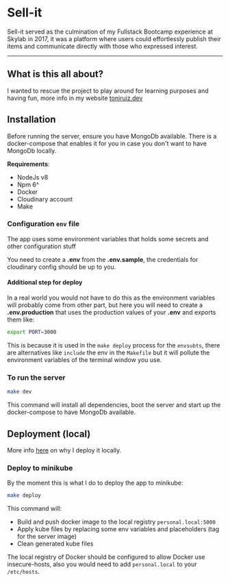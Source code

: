 # Sell-it

Sell-it served as the culmination of my Fullstack Bootcamp experience at Skylab in 2017, it was a platform where users could effortlessly publish their items and communicate directly with those who expressed interest.

---

## What is this all about?

I wanted to rescue the project to play around for learning purposes and having fun, more info in my website [toniruiz.dev](https://www.toniruiz.dev)

## Installation

Before running the server, ensure you have MongoDb available. There is a docker-compose that enables it for you in case you don't want to have MongoDb locally.

**Requirements**:

- NodeJs v8
- Npm 6^
- Docker
- Cloudinary account
- Make

### Configuration `env` file

The app uses some environment variables that holds some secrets and other configuration stuff

You need to create a **.env** from the **.env.sample**, the credentials for cloudinary config should be up to you.

#### Additional step for deploy

In a real world you would not have to do this as the environment variables will probably come from other part, but here you will need to create a **.env.production** that uses the production values of your **.env** and exports them like:

```sh
export PORT=3000
```

This is because it is used in the `make deploy` process for the `envsubts`, there are alternatives like `include` the env  in the `Makefile` but it will pollute the environment variables of the terminal window you use.


### To run the server

```bash
make dev
```

This command will install all dependencies, boot the server and start up the docker-compose to have MongoDb available.

## Deployment (local)

More info [here](https://www.toniruiz.dev/blog/deploying-sell-it-locally) on why I deploy it locally.

### Deploy to minikube

By the moment this is what I do to deploy the app to minikube:

```bash
make deploy
```

This command will:

- Build and push docker image to the local registry `personal.local:5000`
- Apply kube files by replacing some env variables and placeholders (tag for the server image)
- Clean generated kube files

The local registry of Docker should be configured to allow Docker use insecure-hosts, also you would need to add `personal.local` to your `/etc/hosts`.
